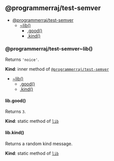 <a name="module_@programmerraj/test-semver"></a>

## @programmerraj/test-semver

* [@programmerraj/test-semver](#module_@programmerraj/test-semver)
    * [~lib()](#module_@programmerraj/test-semver..lib)
        * [.good()](#module_@programmerraj/test-semver..lib.good)
        * [.kind()](#module_@programmerraj/test-semver..lib.kind)

<a name="module_@programmerraj/test-semver..lib"></a>

### @programmerraj/test-semver~lib()
Returns `'noice'`.

**Kind**: inner method of [<code>@programmerraj/test-semver</code>](#module_@programmerraj/test-semver)  

* [~lib()](#module_@programmerraj/test-semver..lib)
    * [.good()](#module_@programmerraj/test-semver..lib.good)
    * [.kind()](#module_@programmerraj/test-semver..lib.kind)

<a name="module_@programmerraj/test-semver..lib.good"></a>

#### lib.good()
Returns `3`.

**Kind**: static method of [<code>lib</code>](#module_@programmerraj/test-semver..lib)  
<a name="module_@programmerraj/test-semver..lib.kind"></a>

#### lib.kind()
Returns a random kind message.

**Kind**: static method of [<code>lib</code>](#module_@programmerraj/test-semver..lib)  
